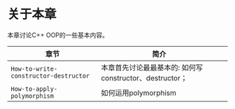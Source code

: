 # 关于本章

本章讨论C++ OOP的一些基本内容。

| 章节                                  | 简介                                                    |      |
| ------------------------------------- | ------------------------------------------------------- | ---- |
| `How-to-write-constructor-destructor` | 本章首先讨论最最基本的: 如何写constructor、destructor； |      |
| `How-to-apply-polymorphism`           | 如何运用polymorphism                                    |      |

